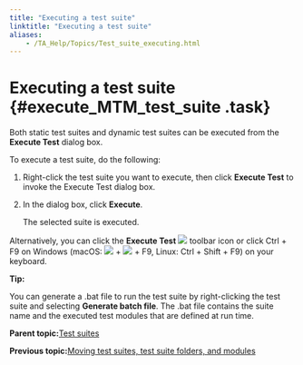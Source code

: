 ```yaml
--- 
title: "Executing a test suite"
linktitle: "Executing a test suite"
aliases: 
    - /TA_Help/Topics/Test_suite_executing.html
---
```

# Executing a test suite {#execute_MTM_test_suite .task}

Both static test suites and dynamic test suites can be executed from the **Execute Test** dialog box.

To execute a test suite, do the following:

1.  Right-click the test suite you want to execute, then click **Execute Test** to invoke the Execute Test dialog box.

2.  In the dialog box, click **Execute**.

    The selected suite is executed.


Alternatively, you can click the **Execute Test** ![](../Images/Toolbar_Button_Execute.png) toolbar icon or click Ctrl + F9 on Windows \(macOS: ![](../Images/Mac_control_key.png) + ![](../Images/Mac_shift_key.png) + F9, Linux: Ctrl + Shift + F9\) on your keyboard.

**Tip:**

You can generate a .bat file to run the test suite by right-clicking the test suite and selecting **Generate batch file**. The .bat file contains the suite name and the executed test modules that are defined at run time.

**Parent topic:**[Test suites](../../TA_Help/Topics/Test_suite.html)

**Previous topic:**[Moving test suites, test suite folders, and modules](../../TA_Help/Topics/Test_suite_cut_copy_paste.html)

